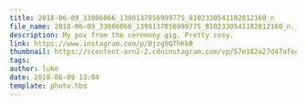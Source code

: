 ```yaml
---
title: 2018-06-09_33806066_1398137856999775_8102330541182812160_n
file_name: 2018-06-09_33806066_1398137856999775_8102330541182812160_n.jpg
description: My pov from the ceremony gig. Pretty cosy.
link: https://www.instagram.com/p/Bjzg9QThKk0
thumbnail: https://scontent-arn2-2.cdninstagram.com/vp/57e182a27d47afe4028bf28991769496/5CFEC908/t51.2885-15/e35/s240x240/33806066_1398137856999775_8102330541182812160_n.jpg?_nc_ht=scontent-arn2-2.cdninstagram.com&ig_cache_key=MTc5NzkyNTYyMzEzNDcyNjQ1Mg%3D%3D.2
tags: 
author: luke
date: 2018-06-09 13:04
template: photo.hbs
---
```

